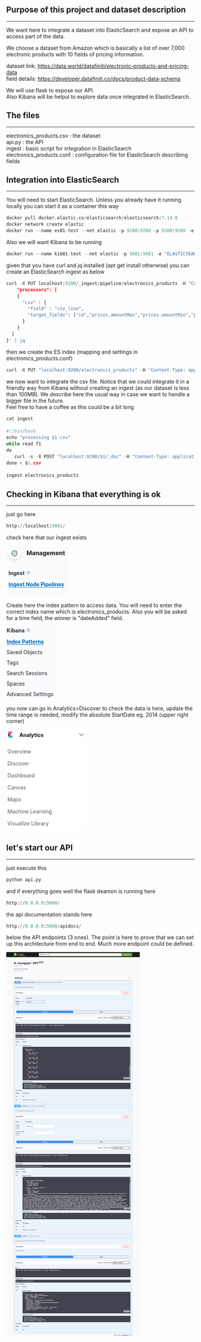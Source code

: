 ## **Purpose of this project and dataset description**
---
We want here to integrate a dataset into ElasticSearch and expose an API to access part of the data.

We choose a dataset from Amazon which is basically a list of over 7,000 electronic products with 10 fields of pricing information.

dataset link:
https://data.world/datafiniti/electronic-products-and-pricing-data<br>
field details:
https://developer.datafiniti.co/docs/product-data-schema

We will use flask to expose our API.<br>
Also Kibana will be helpul to explore data once integrated in ElasticSearch.



## **The files**
---

electronics_products.csv : the dataset<br>
api.py : the API<br>
ingest : basic script for integration in ElasticSearch<br>
electronics_products.conf : configuration file for ElasticSearch describing fields<br>

## **Integration into ElasticSearch**
---

You will need to start ElasticSearch. Unless you already have it running locally you can start it as a container this way


```python
docker pull docker.elastic.co/elasticsearch/elasticsearch:7.14.0
docker network create elastic
docker run --name es01-test --net elastic -p 9200:9200 -p 9300:9300 -e "discovery.type=single-node" docker.elastic.co/elasticsearch/elasticsearch:7.14.0
```

Also we will want Kibana to be running


```python
docker run --name kib01-test --net elastic -p 5601:5601 -e "ELASTICSEARCH_HOSTS=http://es01-test:9200" docker.elastic.co/kibana/kibana:7.14.0
```

given that you have curl and jq installed (apt get install otherwise) you can create an ElasticSearch ingest as below


```python
curl -X PUT localhost:9200/_ingest/pipeline/electronics_products -H "Content-Type: application/json" -d '{
    "processors": [
    {
      "csv" : {
        "field" : "csv_line",
        "target_fields": ["id","prices.amountMax","prices.amountMin","prices.availability","prices.condition","prices.currency","prices.dateSeen","prices.isSale","prices.merchant","prices.shipping","prices.sourceURLs","asins","brand","categories","dateAdded","dateUpdated","ean","imageURLs","keys","manufacturer","manufacturerNumber","name","primaryCategories","sourceURLs","upc","weight","Unnamed: 26","Unnamed: 27","Unnamed: 28","Unnamed: 29","Unnamed: 30"]
      }
    }
  ]
}' | jq
```

then we create the ES index (mapping and settings in electronics_products.conf)


```python
curl -X PUT "localhost:9200/electronics_products" -H "Content-Type: application/json" -d @electronics_products.conf | jq
```

we now want to integrate the csv file. Notice that we could integrate it in a friendly way from Kibana without creating an ingest (as our dataset is less than 100MB). We describe here the usual way in case we want to handle a bigger file in the future.<br>Feel free to have a coffee as this could be a  bit long


```python
cat ingest

#!/bin/bash
echo "processing $1.csv"
while read f1
do
   curl -s -X POST "localhost:9200/$1/_doc" -H "Content-Type: application/json" -d "{ \"csv_line\": \"$f1\" }" > ingest.log
done < $1.csv

ingest electronics_products
```

## **Checking in Kibana that everything is ok**
---

just go here


```python
http://localhost:5601/
```

check here that our ingest exists

![ES1](./images/1.png)

Create here the index pattern to access data.
You  will need to enter the correct index name which is electronics_products.
Also you will be asked for a time field, the winner is "dateAdded" field.

![ES2](./images/2.png)

you now can go in Analytics>Discover to check the data is here, update the time range is needed, modify the absolute StartDate eg. 2014 (upper right corner)

![ES3](./images/3.png)

## **let's start our API**
---

just execute this


```python
python api.py
```

and if everything goes well the flask deamon is running here


```python
http://0.0.0.0:5000/
```

the api documentation stands here


```python
http://0.0.0.0:5000/apidocs/
```

below the API endpoints (3 ones). The point is here to prove that we can set up this architecture from end to end. Much more endpoint could be defined.

![endpoints](./images/4.png)
